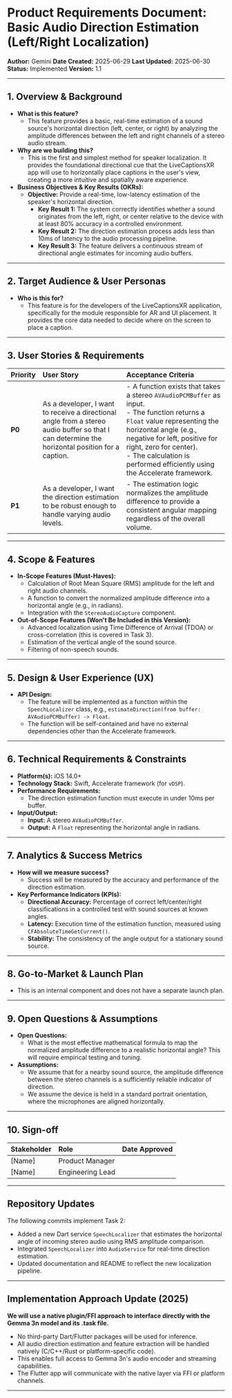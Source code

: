 # Product Requirements Document: Basic Audio Direction Estimation (Left/Right Localization)

**Author:** Gemini
**Date Created:** 2025-06-29
**Last Updated:** 2025-06-30
**Status:** Implemented
**Version:** 1.1

---

## 1. Overview & Background

*   **What is this feature?**
    *   This feature provides a basic, real-time estimation of a sound source's horizontal direction (left, center, or right) by analyzing the amplitude differences between the left and right channels of a stereo audio stream.
*   **Why are we building this?**
    *   This is the first and simplest method for speaker localization. It provides the foundational directional cue that the LiveCaptionsXR app will use to horizontally place captions in the user's view, creating a more intuitive and spatially aware experience.
*   **Business Objectives & Key Results (OKRs):**
    *   **Objective:** Provide a real-time, low-latency estimation of the speaker's horizontal direction.
        *   **Key Result 1:** The system correctly identifies whether a sound originates from the left, right, or center relative to the device with at least 80% accuracy in a controlled environment.
        *   **Key Result 2:** The direction estimation process adds less than 10ms of latency to the audio processing pipeline.
        *   **Key Result 3:** The feature delivers a continuous stream of directional angle estimates for incoming audio buffers.

---

## 2. Target Audience & User Personas

*   **Who is this for?**
    *   This feature is for the developers of the LiveCaptionsXR application, specifically for the module responsible for AR and UI placement. It provides the core data needed to decide where on the screen to place a caption.

---

## 3. User Stories & Requirements

| Priority | User Story                                                                                             | Acceptance Criteria                                                                                                                                                              |
| :------- | :----------------------------------------------------------------------------------------------------- | :------------------------------------------------------------------------------------------------------------------------------------------------------------------------------- |
| **P0**   | As a developer, I want to receive a directional angle from a stereo audio buffer so that I can determine the horizontal position for a caption. | - A function exists that takes a stereo `AVAudioPCMBuffer` as input. <br> - The function returns a `Float` value representing the horizontal angle (e.g., negative for left, positive for right, zero for center). <br> - The calculation is performed efficiently using the Accelerate framework. |
| **P1**   | As a developer, I want the direction estimation to be robust enough to handle varying audio levels.      | - The estimation logic normalizes the amplitude difference to provide a consistent angular mapping regardless of the overall volume. |

---

## 4. Scope & Features

*   **In-Scope Features (Must-Haves):**
    *   Calculation of Root Mean Square (RMS) amplitude for the left and right audio channels.
    *   A function to convert the normalized amplitude difference into a horizontal angle (e.g., in radians).
    *   Integration with the `StereoAudioCapture` component.
*   **Out-of-Scope Features (Won't Be Included in this Version):**
    *   Advanced localization using Time Difference of Arrival (TDOA) or cross-correlation (this is covered in Task 3).
    *   Estimation of the vertical angle of the sound source.
    *   Filtering of non-speech sounds.

---

## 5. Design & User Experience (UX)

*   **API Design:**
    *   The feature will be implemented as a function within the `SpeechLocalizer` class, e.g., `estimateDirection(from buffer: AVAudioPCMBuffer) -> Float`.
    *   The function will be self-contained and have no external dependencies other than the Accelerate framework.

---

## 6. Technical Requirements & Constraints

*   **Platform(s):** iOS 14.0+
*   **Technology Stack:** Swift, Accelerate framework (for `vDSP`).
*   **Performance Requirements:**
    *   The direction estimation function must execute in under 10ms per buffer.
*   **Input/Output:**
    *   **Input:** A stereo `AVAudioPCMBuffer`.
    *   **Output:** A `Float` representing the horizontal angle in radians.

---

## 7. Analytics & Success Metrics

*   **How will we measure success?**
    *   Success will be measured by the accuracy and performance of the direction estimation.
*   **Key Performance Indicators (KPIs):**
    *   **Directional Accuracy:** Percentage of correct left/center/right classifications in a controlled test with sound sources at known angles.
    *   **Latency:** Execution time of the estimation function, measured using `CFAbsoluteTimeGetCurrent()`.
    *   **Stability:** The consistency of the angle output for a stationary sound source.

---

## 8. Go-to-Market & Launch Plan

*   This is an internal component and does not have a separate launch plan.

---

## 9. Open Questions & Assumptions

*   **Open Questions:**
    *   What is the most effective mathematical formula to map the normalized amplitude difference to a realistic horizontal angle? This will require empirical testing and tuning.
*   **Assumptions:**
    *   We assume that for a nearby sound source, the amplitude difference between the stereo channels is a sufficiently reliable indicator of direction.
    *   We assume the device is held in a standard portrait orientation, where the microphones are aligned horizontally.

---

## 10. Sign-off

| Stakeholder       | Role                | Date Approved |
| :---------------- | :------------------ | :------------ |
| [Name]            | Product Manager     |               |
| [Name]            | Engineering Lead    |               |

---

## Repository Updates

The following commits implement Task 2:

* Added a new Dart service `SpeechLocalizer` that estimates the horizontal angle of incoming stereo audio using RMS amplitude comparison.
* Integrated `SpeechLocalizer` into `AudioService` for real-time direction estimation.
* Updated documentation and README to reflect the new localization pipeline.

---

## Implementation Approach Update (2025)

**We will use a native plugin/FFI approach to interface directly with the Gemma 3n model and its .task file.**
- No third-party Dart/Flutter packages will be used for inference.
- All audio direction estimation and feature extraction will be handled natively (C/C++/Rust or platform-specific code).
- This enables full access to Gemma 3n's audio encoder and streaming capabilities.
- The Flutter app will communicate with the native layer via FFI or platform channels.

---
